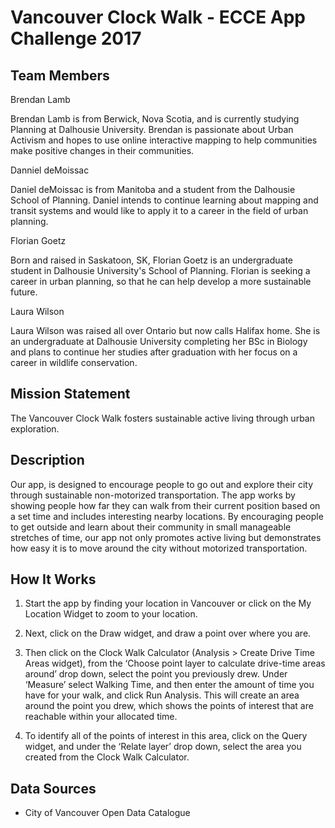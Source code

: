 # Vancouver Clock Walk - ECCE App Challenge 2017

## Team Members

Brendan Lamb

Brendan Lamb is from Berwick, Nova Scotia, and is currently studying Planning at
Dalhousie University. Brendan is passionate about Urban Activism and hopes to
use online interactive mapping to help communities make positive changes in
their communities.

Danniel deMoissac

Daniel deMoissac is from Manitoba and a student from the Dalhousie School of
Planning. Daniel intends to continue learning about mapping and transit systems
and would like to apply it to a career in the field of urban planning.

Florian Goetz

Born and raised in Saskatoon, SK, Florian Goetz is an undergraduate student in
Dalhousie University's School of Planning. Florian is seeking a career in urban
planning, so that he can help develop a more sustainable future.

Laura Wilson

Laura Wilson was raised all over Ontario but now calls Halifax home. She is an
undergraduate at Dalhousie University completing her BSc in Biology and plans to
continue her studies after graduation with her focus on a career in wildlife
conservation.

## Mission Statement

The Vancouver Clock Walk fosters sustainable active living through urban
exploration.

## Description

Our app, is designed to encourage people to go out and explore their city
through sustainable non-motorized transportation. The app works by showing
people how far they can walk from their current position based on a set time and
includes interesting nearby locations. By encouraging people to get outside and
learn about their community in small manageable stretches of time, our app not
only promotes active living but demonstrates how easy it is to move around the
city without motorized transportation.

## How It Works

1.  Start the app by finding your location in Vancouver or click on the My
    Location Widget to zoom to your location.

2.  Next, click on the Draw widget, and draw a point over where you are.

3.  Then click on the Clock Walk Calculator (Analysis \> Create Drive Time Areas
    widget), from the ‘Choose point layer to calculate drive-time areas around’
    drop down, select the point you previously drew. Under ‘Measure’ select
    Walking Time, and then enter the amount of time you have for your walk, and
    click Run Analysis. This will create an area around the point you drew,
    which shows the points of interest that are reachable within your allocated
    time.

4.  To identify all of the points of interest in this area, click on the Query
    widget, and under the ‘Relate layer’ drop down, select the area you created
    from the Clock Walk Calculator.

## Data Sources

-   City of Vancouver Open Data Catalogue
